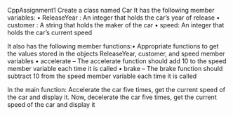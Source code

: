 CppAssignment1
Create a class named Car It has the following member variables: • ReleaseYear : An integer that holds the car’s year of release • customer : A string that holds the maker of the car • speed: An integer that holds the car’s current speed

It also has the following member functions:• Appropriate functions to get the values stored in the objects ReleaseYear, customer, and speed member variables • accelerate – The accelerate function should add 10 to the speed member variable each time it is called • brake – The brake function should subtract 10 from the speed member variable each time it is called

In the main function: Accelerate the car five times, get the current speed of the car and display it. Now, decelerate the car five times, get the current speed of the car and display it
